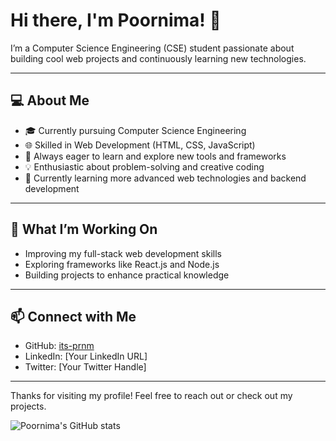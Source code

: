 # Hi there, I'm Poornima! 👋

I’m a Computer Science Engineering (CSE) student passionate about building cool web projects and continuously learning new technologies.

---

## 💻 About Me

- 🎓 Currently pursuing Computer Science Engineering  
- 🌐 Skilled in Web Development (HTML, CSS, JavaScript)  
- 🚀 Always eager to learn and explore new tools and frameworks  
- 💡 Enthusiastic about problem-solving and creative coding  
- 🌱 Currently learning more advanced web technologies and backend development  

---

## 🚀 What I’m Working On

- Improving my full-stack web development skills  
- Exploring frameworks like React.js and Node.js  
- Building projects to enhance practical knowledge  

---

## 📫 Connect with Me

- GitHub: [its-prnm](https://github.com/YPoornima)  
- LinkedIn: [Your LinkedIn URL]  
- Twitter: [Your Twitter Handle]

---

Thanks for visiting my profile! Feel free to reach out or check out my projects.




![Poornima's GitHub stats](https://github-readme-stats.vercel.app/api?username=its-prnm&show_icons=true&theme=radical)

